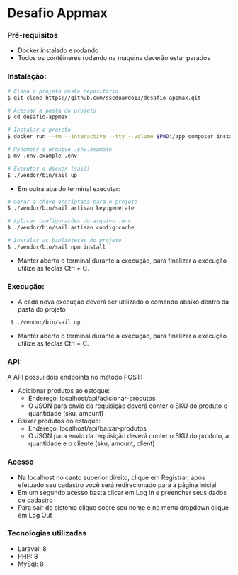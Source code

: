 # Desafio Appmax

### Pré-requisitos
- Docker instalado e rodando
- Todos os contễineres rodando na máquina deverão estar parados

### Instalação:
```bash
# Clona o projeto deste repositório
$ git clone https://github.com/sseduardo13/desafio-appmax.git

# Acessar a pasta do projeto
$ cd desafio-appmax

# Instalar o projeto
$ docker run --rm --interactive --tty --volume $PWD:/app composer install

# Renomear o arquivo .env.example
$ mv .env.example .env

# Executar o docker (sail)
$ ./vendor/bin/sail up
```
- Em outra aba do terminal executar:
```bash
# Gerar a chave encriptada para o projeto
$ ./vendor/bin/sail artisan key:generate

# Aplicar configurações do arquivo .env
$ ./vendor/bin/sail artisan config:cache

# Instalar as bibliotecas do projeto
$ ./vendor/bin/sail npm install
```
- Manter aberto o terminal durante a execução, para finalizar a execução utilize as teclas Ctrl + C.

### Execução:
- A cada nova execução deverá ser utilizado o comando abaixo dentro da pasta do projeto
```bash
 $ ./vendor/bin/sail up
 ```
- Manter aberto o terminal durante a execução, para finalizar a execução utilize as teclas Ctrl + C.

### API:
A API possui dois endpoints no método POST:
- Adicionar produtos ao estoque: 
  - Endereço: localhost/api/adicionar-produtos 
  - O JSON para envio da requisição deverá conter o SKU do produto e quantidade (sku, amount)
- Baixar produtos do estoque:
  - Endereço: localhost/api/baixar-produtos
  - O JSON para envio da requisição deverá conter o SKU do produto, a quantidade e o cliente (sku, amount, client)
### Acesso
- Na localhost no canto superior direito, clique em Registrar, após efetuado seu cadastro você será redirecionado para a página inicial
- Em um segundo acesso basta clicar em Log In e preencher seus dados de cadastro
- Para sair do sistema clique sobre seu nome e no menu dropdown clique em Log Out

### Tecnologias utilizadas
- Laravel: 8
- PHP: 8
- MySql: 8
